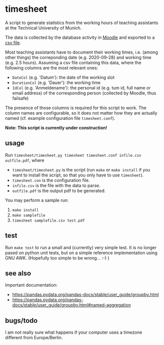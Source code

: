 timesheet
=========

A script to generate statistics from the working hours of teaching assistants
at the Technical University of Munich.

The data is collected by the database activity in
[Moodle](https://www.moodle.tum.de/) and exported to a
[csv file](https://en.wikipedia.org/wiki/Comma-separated_values).

Most teaching assistants have to document their working times, i.e. (among
other things) the correponding date (e.g. 2020-09-28) and working time
(e.g. 2.5 hours).
Assuming a csv file containing this data, where the following columns are the
most relevant ones:
- `DateCol` (e.g. 'Datum'): the date of the working slot
- `DurationCol` (e.g. 'Dauer'): the working time
- `IdCol` (e.g. 'Anmeldename'): the personal id (e.g. tum id, full name or
   email address) of the corresponding person (collected by Moodle, thus
   failsafe)

The presence of those columns is required for this script to work. The column
names are configurable, so it does not matter how they are actually named
(cf. example configuration file `timesheet.conf`).

**Note: This script is currently under construction!**


usage
-----

Run `timesheet/timesheet.py timesheet timesheet.conf infile.csv outfile.pdf`,
where
- `timesheet/timesheet.py` is the script (run `make` or `make install` if you
  want to install the script, so that you only have to use `timesheet`).
- `timesheet.con` is the configuration file.
- `infile.csv` is the file with the data to parse.
- `outfile.pdf` is the output pdf to be generated.

You may perform a sample run:
1) `make install`
2) `make samplefile`
3) `timesheet samplefile.csv test.pdf`


test
----

Run `make test` to run a small and (currently) very simple test.
It is no longer pased on python unit tests, but on a simple reference
implementation using GNU AWK. (Hopefully too simple to be wrong... :-) )


see also
--------
Important documentation:
- https://pandas.pydata.org/pandas-docs/stable/user_guide/groupby.html
- https://pandas.pydata.org/pandas-docs/stable/user_guide/groupby.html#named-aggregation


bugs/todo
---------
I am not really sure what happens if your computer uses a timezone different
from Europe/Berlin.
